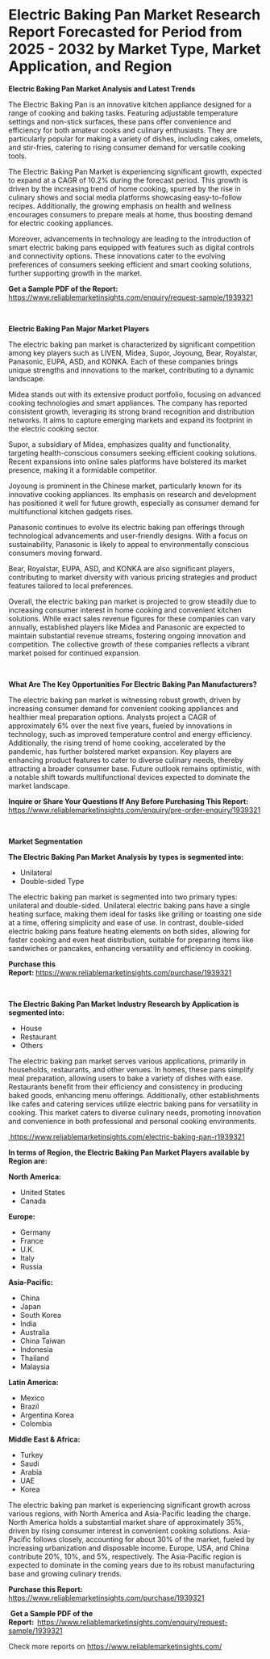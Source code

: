 <p><h1>Electric Baking Pan Market Research Report Forecasted for Period from 2025 -  2032 by Market Type, Market Application, and Region</h1></p><p><strong>Electric Baking Pan Market Analysis and Latest Trends</strong></p>
<p><p>The Electric Baking Pan is an innovative kitchen appliance designed for a range of cooking and baking tasks. Featuring adjustable temperature settings and non-stick surfaces, these pans offer convenience and efficiency for both amateur cooks and culinary enthusiasts. They are particularly popular for making a variety of dishes, including cakes, omelets, and stir-fries, catering to rising consumer demand for versatile cooking tools.</p><p>The Electric Baking Pan Market is experiencing significant growth, expected to expand at a CAGR of 10.2% during the forecast period. This growth is driven by the increasing trend of home cooking, spurred by the rise in culinary shows and social media platforms showcasing easy-to-follow recipes. Additionally, the growing emphasis on health and wellness encourages consumers to prepare meals at home, thus boosting demand for electric cooking appliances. </p><p>Moreover, advancements in technology are leading to the introduction of smart electric baking pans equipped with features such as digital controls and connectivity options. These innovations cater to the evolving preferences of consumers seeking efficient and smart cooking solutions, further supporting growth in the market.</p></p>
<p><strong>Get a Sample PDF of the Report:&nbsp;</strong> <a href="https://www.reliablemarketinsights.com/enquiry/request-sample/1939321?utm_campaign=3258&utm_medium=2&utm_source=Github&utm_content=ia&utm_term=08042025&utm_id=electric-baking-pan">https://www.reliablemarketinsights.com/enquiry/request-sample/1939321</a></p>
<p>&nbsp;</p>
<p><strong>Electric Baking Pan Major Market Players</strong></p>
<p><p>The electric baking pan market is characterized by significant competition among key players such as LIVEN, Midea, Supor, Joyoung, Bear, Royalstar, Panasonic, EUPA, ASD, and KONKA. Each of these companies brings unique strengths and innovations to the market, contributing to a dynamic landscape.</p><p>Midea stands out with its extensive product portfolio, focusing on advanced cooking technologies and smart appliances. The company has reported consistent growth, leveraging its strong brand recognition and distribution networks. It aims to capture emerging markets and expand its footprint in the electric cooking sector.</p><p>Supor, a subsidiary of Midea, emphasizes quality and functionality, targeting health-conscious consumers seeking efficient cooking solutions. Recent expansions into online sales platforms have bolstered its market presence, making it a formidable competitor. </p><p>Joyoung is prominent in the Chinese market, particularly known for its innovative cooking appliances. Its emphasis on research and development has positioned it well for future growth, especially as consumer demand for multifunctional kitchen gadgets rises. </p><p>Panasonic continues to evolve its electric baking pan offerings through technological advancements and user-friendly designs. With a focus on sustainability, Panasonic is likely to appeal to environmentally conscious consumers moving forward.</p><p>Bear, Royalstar, EUPA, ASD, and KONKA are also significant players, contributing to market diversity with various pricing strategies and product features tailored to local preferences.</p><p>Overall, the electric baking pan market is projected to grow steadily due to increasing consumer interest in home cooking and convenient kitchen solutions. While exact sales revenue figures for these companies can vary annually, established players like Midea and Panasonic are expected to maintain substantial revenue streams, fostering ongoing innovation and competition. The collective growth of these companies reflects a vibrant market poised for continued expansion.</p></p>
<p>&nbsp;</p>
<p><strong>What Are The Key Opportunities For Electric Baking Pan Manufacturers?</strong></p>
<p><p>The electric baking pan market is witnessing robust growth, driven by increasing consumer demand for convenient cooking appliances and healthier meal preparation options. Analysts project a CAGR of approximately 6% over the next five years, fueled by innovations in technology, such as improved temperature control and energy efficiency. Additionally, the rising trend of home cooking, accelerated by the pandemic, has further bolstered market expansion. Key players are enhancing product features to cater to diverse culinary needs, thereby attracting a broader consumer base. Future outlook remains optimistic, with a notable shift towards multifunctional devices expected to dominate the market landscape.</p></p>
<p><strong>Inquire or Share Your Questions If Any Before Purchasing This Report:</strong> <a href="https://www.reliablemarketinsights.com/enquiry/pre-order-enquiry/1939321?utm_campaign=3258&utm_medium=2&utm_source=Github&utm_content=ia&utm_term=08042025&utm_id=electric-baking-pan">https://www.reliablemarketinsights.com/enquiry/pre-order-enquiry/1939321</a></p>
<p>&nbsp;</p>
<p><strong>Market Segmentation</strong></p>
<p><strong>The Electric Baking Pan Market Analysis by types is segmented into:</strong></p>
<p><ul><li>Unilateral</li><li>Double-sided Type</li></ul></p>
<p><p>The electric baking pan market is segmented into two primary types: unilateral and double-sided. Unilateral electric baking pans have a single heating surface, making them ideal for tasks like grilling or toasting one side at a time, offering simplicity and ease of use. In contrast, double-sided electric baking pans feature heating elements on both sides, allowing for faster cooking and even heat distribution, suitable for preparing items like sandwiches or pancakes, enhancing versatility and efficiency in cooking.</p></p>
<p><strong>Purchase this Report:&nbsp;</strong><a href="https://www.reliablemarketinsights.com/purchase/1939321?utm_campaign=3258&utm_medium=2&utm_source=Github&utm_content=ia&utm_term=08042025&utm_id=electric-baking-pan">https://www.reliablemarketinsights.com/purchase/1939321</a></p>
<p>&nbsp;</p>
<p><strong>The Electric Baking Pan Market Industry Research by Application is segmented into:</strong></p>
<p><ul><li>House</li><li>Restaurant</li><li>Others</li></ul></p>
<p><p>The electric baking pan market serves various applications, primarily in households, restaurants, and other venues. In homes, these pans simplify meal preparation, allowing users to bake a variety of dishes with ease. Restaurants benefit from their efficiency and consistency in producing baked goods, enhancing menu offerings. Additionally, other establishments like cafes and catering services utilize electric baking pans for versatility in cooking. This market caters to diverse culinary needs, promoting innovation and convenience in both professional and personal cooking environments.</p></p>
<p><a href="https://www.reliablemarketinsights.com/electric-baking-pan-r1939321?utm_campaign=3258&utm_medium=2&utm_source=Github&utm_content=ia&utm_term=08042025&utm_id=electric-baking-pan">&nbsp;https://www.reliablemarketinsights.com/electric-baking-pan-r1939321</a></p>
<p><strong>In terms of Region, the Electric Baking Pan Market Players available by Region are:</strong></p>
<p>
    <p> <strong> North America: </strong>
        <ul>
            <li>United States</li>
            <li>Canada</li>
        </ul>
        </p> 
    <p> <strong> Europe: </strong>
        <ul>
            <li>Germany</li>
            <li>France</li>
            <li>U.K.</li>
            <li>Italy</li>
            <li>Russia</li>
        </ul>
        </p> 
    <p> <strong> Asia-Pacific: </strong>
        <ul>
            <li>China</li>
            <li>Japan</li>
            <li>South Korea</li>
            <li>India</li>
            <li>Australia</li>
            <li>China Taiwan</li>
            <li>Indonesia</li>
            <li>Thailand</li>
            <li>Malaysia</li>
        </ul>
        </p> 
    <p> <strong> Latin America: </strong>
        <ul>
            <li>Mexico</li>
            <li>Brazil</li>
            <li>Argentina Korea</li>
            <li>Colombia</li>
        </ul>
        </p> 
    <p> <strong> Middle East & Africa: </strong>
        <ul>
            <li>Turkey</li>
            <li>Saudi</li>
            <li>Arabia</li>
            <li>UAE</li>
            <li>Korea</li>
        </ul>
    </p>
    </p>
<p><p>The electric baking pan market is experiencing significant growth across various regions, with North America and Asia-Pacific leading the charge. North America holds a substantial market share of approximately 35%, driven by rising consumer interest in convenient cooking solutions. Asia-Pacific follows closely, accounting for about 30% of the market, fueled by increasing urbanization and disposable income. Europe, USA, and China contribute 20%, 10%, and 5%, respectively. The Asia-Pacific region is expected to dominate in the coming years due to its robust manufacturing base and growing culinary trends.</p></p>
<p><strong>Purchase this Report: </strong><a href="https://www.reliablemarketinsights.com/purchase/1939321?utm_campaign=3258&utm_medium=2&utm_source=Github&utm_content=ia&utm_term=08042025&utm_id=electric-baking-pan">https://www.reliablemarketinsights.com/purchase/1939321</a></p>
<p>&nbsp;<strong>Get a Sample PDF of the Report:&nbsp;&nbsp;</strong><a href="https://www.reliablemarketinsights.com/enquiry/request-sample/1939321?utm_campaign=3258&utm_medium=2&utm_source=Github&utm_content=ia&utm_term=08042025&utm_id=electric-baking-pan">https://www.reliablemarketinsights.com/enquiry/request-sample/1939321</a></p>
<p><strong></strong></p>
<p>Check more reports on <a href="https://www.reliablemarketinsights.com/?utm_campaign=3258&utm_medium=2&utm_source=Github&utm_content=ia&utm_term=08042025&utm_id=electric-baking-pan">https://www.reliablemarketinsights.com/</a></p>